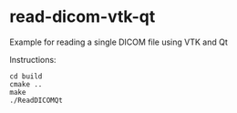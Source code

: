 # read-dicom-vtk-qt
Example for reading a single DICOM file using VTK and Qt

Instructions:
```
cd build
cmake ..
make
./ReadDICOMQt
```
